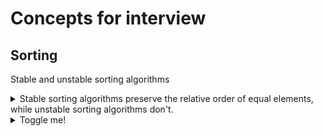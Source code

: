 # Concepts for interview

## Sorting
Stable and unstable sorting algorithms
<details> <summary> Stable sorting algorithms preserve the relative order of equal elements, while unstable sorting algorithms don't.</summary> Stable sorting algorithms preserve the relative order of equal elements, while unstable sorting algorithms don't. </details>



<details><summary>Toggle me!</summary>Peek a boo!</details>
